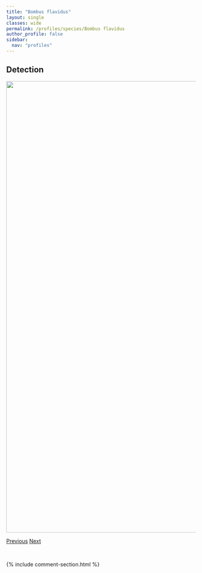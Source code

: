 ```yaml
---
title: "Bombus flavidus"
layout: single
classes: wide
permalink: /profiles/species/Bombus flavidus
author_profile: false
sidebar:
  nav: "profiles"
---
```


<h2>Detection</h2>

<a href="/ANBC/assets/figures/species/Bombus flavidus/range-map.png">
<img src="/ANBC/assets/figures/species/Bombus flavidus/range-map.png" height = "1200" width = "800">
</a>

<a href="/profiles/species/Bombus fervidus" class="pagination--pager" title="PreviousName">Previous</a> <a href="/profiles/species/Bombus flavifrons" class="pagination--pager" title="NextName">Next</a>

<p>&nbsp;</p>

{% include comment-section.html %}
